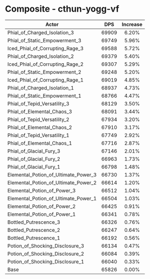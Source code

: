 # Composite - cthun-yogg-vf
| Actor | DPS | Increase |
|---|:---:|:---:|
|Phial_of_Charged_Isolation_3|69909|6.20%|
|Phial_of_Static_Empowerment_3|69749|5.96%|
|Iced_Phial_of_Corrupting_Rage_3|69588|5.72%|
|Phial_of_Charged_Isolation_2|69379|5.40%|
|Iced_Phial_of_Corrupting_Rage_2|69307|5.29%|
|Phial_of_Static_Empowerment_2|69248|5.20%|
|Iced_Phial_of_Corrupting_Rage_1|69019|4.85%|
|Phial_of_Charged_Isolation_1|68937|4.73%|
|Phial_of_Static_Empowerment_1|68766|4.47%|
|Phial_of_Tepid_Versatility_3|68129|3.50%|
|Phial_of_Elemental_Chaos_3|68091|3.44%|
|Phial_of_Tepid_Versatility_2|67934|3.20%|
|Phial_of_Elemental_Chaos_2|67910|3.17%|
|Phial_of_Tepid_Versatility_1|67749|2.92%|
|Phial_of_Elemental_Chaos_1|67716|2.87%|
|Phial_of_Glacial_Fury_3|67146|2.01%|
|Phial_of_Glacial_Fury_2|66963|1.73%|
|Phial_of_Glacial_Fury_1|66798|1.48%|
|Elemental_Potion_of_Ultimate_Power_3|66730|1.37%|
|Elemental_Potion_of_Ultimate_Power_2|66614|1.20%|
|Elemental_Potion_of_Power_3|66512|1.04%|
|Elemental_Potion_of_Ultimate_Power_1|66504|1.03%|
|Elemental_Potion_of_Power_2|66425|0.91%|
|Elemental_Potion_of_Power_1|66341|0.78%|
|Bottled_Putrescence_3|66326|0.76%|
|Bottled_Putrescence_2|66247|0.64%|
|Bottled_Putrescence_1|66192|0.56%|
|Potion_of_Shocking_Disclosure_3|66134|0.47%|
|Potion_of_Shocking_Disclosure_2|66084|0.39%|
|Potion_of_Shocking_Disclosure_1|66040|0.33%|
|Base|65826|0.00%|
